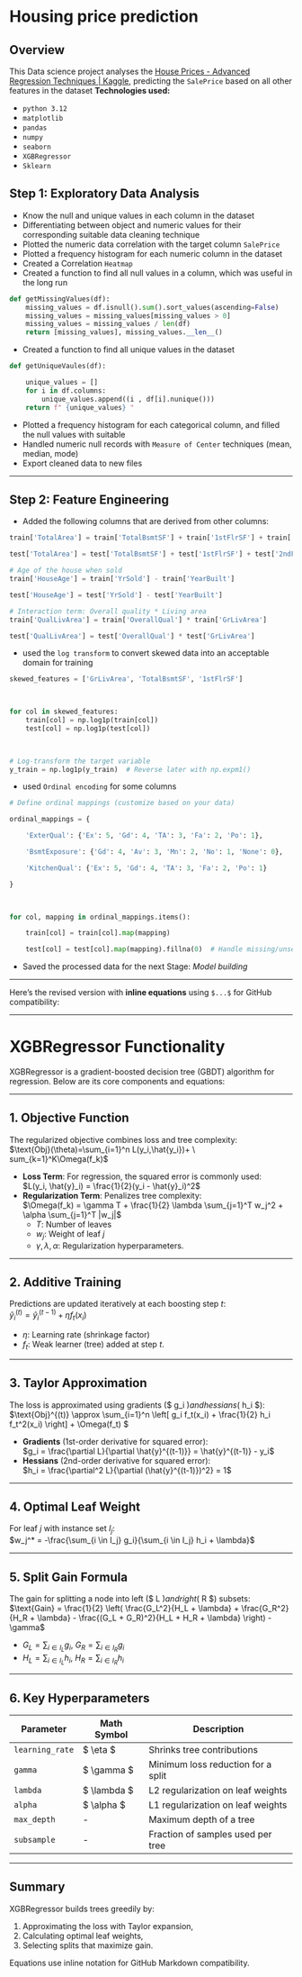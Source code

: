 # Housing price prediction

## Overview 
This Data science project analyses the [House Prices - Advanced Regression Techniques | Kaggle](https://www.kaggle.com/competitions/house-prices-advanced-regression-techniques), predicting the `SalePrice` based on all other features in the dataset
**Technologies used:**
- `python 3.12`
- `matplotlib`
- `pandas`
- `numpy`
- `seaborn`
- `XGBRegressor`
- `Sklearn`
## Step 1: Exploratory Data Analysis 

- Know the null and unique values in each column in the dataset 
- Differentiating between object and numeric values for their corresponding suitable data cleaning technique 
- Plotted the numeric data correlation with the target column `SalePrice`
- Plotted a frequency histogram for each numeric column in the dataset
- Created a Correlation `Heatmap` 
- Created a function to find all null values in a column, which was useful in the long run
```python
def getMissingValues(df):
    missing_values = df.isnull().sum().sort_values(ascending=False)
    missing_values = missing_values[missing_values > 0]
    missing_values = missing_values / len(df)
    return [missing_values], missing_values.__len__()
```

- Created a function to find all unique values in the dataset
```python
def getUniqueVaules(df):

    unique_values = []
    for i in df.columns:
        unique_values.append((i , df[i].nunique()))
    return f" {unique_values} "
```

- Plotted a frequency histogram for each categorical column, and filled the null values with suitable 
- Handled numeric null records with `Measure of Center` techniques (mean, median, mode)
- Export cleaned data to new files

--- 
## Step 2: Feature Engineering
- Added the following columns that are derived from other columns:
```python 
train['TotalArea'] = train['TotalBsmtSF'] + train['1stFlrSF'] + train['2ndFlrSF']

test['TotalArea'] = test['TotalBsmtSF'] + test['1stFlrSF'] + test['2ndFlrSF']

# Age of the house when sold
train['HouseAge'] = train['YrSold'] - train['YearBuilt']

test['HouseAge'] = test['YrSold'] - test['YearBuilt']

# Interaction term: Overall quality * Living area
train['QualLivArea'] = train['OverallQual'] * train['GrLivArea']

test['QualLivArea'] = test['OverallQual'] * test['GrLivArea']
```

- used the `log transform` to convert skewed data into an acceptable domain for training
```python
skewed_features = ['GrLivArea', 'TotalBsmtSF', '1stFlrSF']

  

for col in skewed_features:
    train[col] = np.log1p(train[col])
    test[col] = np.log1p(test[col])

  

# Log-transform the target variable
y_train = np.log1p(y_train)  # Reverse later with np.expm1()
```

- used `Ordinal encoding` for some columns 
```python 
# Define ordinal mappings (customize based on your data)

ordinal_mappings = {

    'ExterQual': {'Ex': 5, 'Gd': 4, 'TA': 3, 'Fa': 2, 'Po': 1},

    'BsmtExposure': {'Gd': 4, 'Av': 3, 'Mn': 2, 'No': 1, 'None': 0},

    'KitchenQual': {'Ex': 5, 'Gd': 4, 'TA': 3, 'Fa': 2, 'Po': 1}

}

  

for col, mapping in ordinal_mappings.items():

    train[col] = train[col].map(mapping)

    test[col] = test[col].map(mapping).fillna(0)  # Handle missing/unseen categories in test
```

- Saved the processed data for the next Stage: *Model building*

---

Here’s the revised version with **inline equations** using `$...$` for GitHub compatibility:

---

# XGBRegressor Functionality

XGBRegressor is a gradient-boosted decision tree (GBDT) algorithm for regression. Below are its core components and equations:

---

## 1. **Objective Function**
The regularized objective combines loss and tree complexity:  
$\text{Obj}(\theta)=\sum_{i=1}^n L(y_i,\hat{y_i})+ \ sum_{k=1}^K\Omega(f_k)$  
- **Loss Term**: For regression, the squared error is commonly used:  
  $L(y_i, \hat{y}_i) = \frac{1}{2}(y_i - \hat{y}_i)^2$  
- **Regularization Term**: Penalizes tree complexity:  
  $\Omega(f_k) = \gamma T + \frac{1}{2} \lambda \sum_{j=1}^T w_j^2 + \alpha \sum_{j=1}^T |w_j|$  
  - $T$: Number of leaves  
  - $w_j$: Weight of leaf $j$  
  - $\gamma, \lambda, \alpha$: Regularization hyperparameters.

---

## 2. **Additive Training**
Predictions are updated iteratively at each boosting step $t$:  
$\hat{y}_i^{(t)} = \hat{y}_i^{(t-1)} + \eta f_t(x_i)$  
- $\eta$: Learning rate (shrinkage factor)  
- $f_t$: Weak learner (tree) added at step $t$.

---

## 3. **Taylor Approximation**
The loss is approximated using gradients ($ g_i $) and hessians ($ h_i $):  
$\text{Obj}^{(t)} \approx \sum_{i=1}^n \left[ g_i f_t(x_i) + \frac{1}{2} h_i f_t^2(x_i) \right] + \Omega(f_t) $  
- **Gradients** (1st-order derivative for squared error):  
  $g_i = \frac{\partial L}{\partial \hat{y}^{(t-1)}} = \hat{y}^{(t-1)} - y_i$  
- **Hessians** (2nd-order derivative for squared error):  
  $h_i = \frac{\partial^2 L}{\partial (\hat{y}^{(t-1)})^2} = 1$  

---

## 4. **Optimal Leaf Weight**
For leaf $j$ with instance set $I_j$:  
$w_j^* = -\frac{\sum_{i \in I_j} g_i}{\sum_{i \in I_j} h_i + \lambda}$

---

## 5. **Split Gain Formula**
The gain for splitting a node into left ($ L $) and right ($ R $) subsets:  
$\text{Gain} = \frac{1}{2} \left( \frac{G_L^2}{H_L + \lambda} + \frac{G_R^2}{H_R + \lambda} - \frac{(G_L + G_R)^2}{H_L + H_R + \lambda} \right) - \gamma$  
- $G_L = \sum_{i \in I_L} g_i$, $G_R = \sum_{i \in I_R} g_i$  
- $H_L = \sum_{i \in I_L} h_i$, $H_R = \sum_{i \in I_R} h_i$  

---

## 6. **Key Hyperparameters**
| Parameter       | Math Symbol | Description                          |
|-----------------|-------------|--------------------------------------|
| `learning_rate` | $ \eta $    | Shrinks tree contributions           |
| `gamma`         | $ \gamma $  | Minimum loss reduction for a split   |
| `lambda`        | $ \lambda $ | L2 regularization on leaf weights   |
| `alpha`         | $ \alpha $  | L1 regularization on leaf weights   |
| `max_depth`     | -           | Maximum depth of a tree              |
| `subsample`     | -           | Fraction of samples used per tree    |

---

## Summary
XGBRegressor builds trees greedily by:  
1. Approximating the loss with Taylor expansion,  
2. Calculating optimal leaf weights,  
3. Selecting splits that maximize gain.  

Equations use inline notation for GitHub Markdown compatibility.
